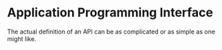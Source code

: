 # Application Programming Interface

The actual definition of an API can be as complicated or as simple as one might like. 

